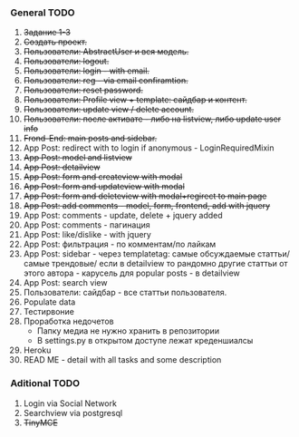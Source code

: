 ### General TODO
1.  ~~Задание 1-3~~
2.  ~~Создать проект.~~
3.  ~~Пользователи: AbstractUser и вся модель.~~
4.  ~~Пользователи: logout.~~
5.  ~~Пользователи: login - with email.~~
6.  ~~Пользователи: reg - via email confiramtion.~~
7.  ~~Пользователи: reset password.~~
8.  ~~Пользователи: Profile view + template: сайдбар и контент.~~
9.  ~~Пользователи: update view / delete account.~~
10. ~~Пользователи: после активате - либо на listview, либо update user info~~
11. ~~Frond-End: main posts and sidebar.~~
12. App Post: redirect with to login if anonymous - LoginRequiredMixin
13. ~~App Post: model and listview~~
14. ~~App Post: detailview~~
15. ~~App Post: form and createview with modal~~
16. ~~App Post: form and updateview with modal~~
17. ~~App Post: form and deleteview with modal+regirect to main page~~
18. ~~App Post: add comments - model, form, frontend, add with jquery~~
19. App Post: comments - update, delete + jquery added
20. App Post: comments - пагинация
21. App Post: like/dislike - with jquery
22. App Post: фильтрация - по комментам/по лайкам
23. App Post: sidebar - через templatetag: самые обсуждаемые статтьи/ самые трендовые/ если в detailview то рандомно другие статтьи от этого автора - карусель для popular posts - в detailview 
24. App Post: search view
25. Пользователи: сайдбар - все статтьи пользователя.
26. Populate data 
27. Тестирвоние
28. Проработка недочетов 
    - Папку медиа не нужно хранить в репозитории
    - В settings.py в открытом доступе лежат креденшиалсы
29. Heroku
30. READ ME - detail with all tasks and some description

### Aditional TODO
1.  Login via Social Network
2.  Searchview via postgresql
3.  ~~TinyMCE~~ 